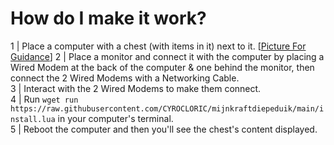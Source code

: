 # How do I make it work?  
1 | Place a computer with a chest (with items in it) next to it. [[Picture For Guidance](https://github.com/CYROCLORIC/mijnkraftdiepeduik/blob/main/Ignore%20This%20Folder/2024-05-28_10.41.05.png)]
2 | Place a monitor and connect it with the computer by placing a Wired Modem at the back of the computer & one behind the monitor, then connect the 2 Wired Modems with a Networking Cable.  
3 | Interact with the 2 Wired Modems to make them connect.  
4 | Run `wget run https://raw.githubusercontent.com/CYROCLORIC/mijnkraftdiepeduik/main/install.lua` in your computer's terminal.  
5 | Reboot the computer and then you'll see the chest's content displayed.  
